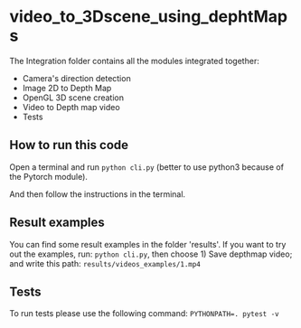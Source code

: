 # video_to_3Dscene_using_dephtMaps

The Integration folder contains all the modules integrated together: 
- Camera's direction detection 
- Image 2D to Depth Map
- OpenGL 3D scene creation
- Video to Depth map video
- Tests

## How to run this code

Open a terminal and run `python cli.py` (better to use python3 because of the Pytorch module).

And then follow the instructions in the terminal.

## Result examples

You can find some result examples in the folder 'results'. 
If you want to try out the examples, run: 
`python cli.py`, then choose 1) Save depthmap video; and write this path: `results/videos_examples/1.mp4`

## Tests

To run tests please use the following command:
`PYTHONPATH=. pytest -v`
